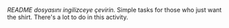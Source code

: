 *README dosyasını ingilizceye çevirin.*
Simple tasks for those who just want the shirt. There's a lot to do in this activity.
